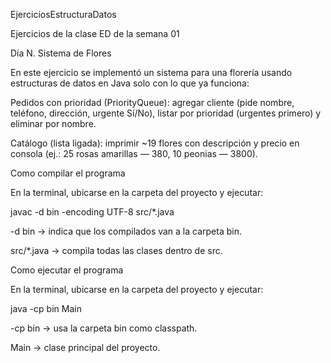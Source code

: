 EjerciciosEstructuraDatos

Ejercicios de la clase ED de la semana 01

Día N. Sistema de Flores

En este ejercicio se implementó un sistema para una florería usando estructuras de datos en Java solo con lo que ya funciona:

Pedidos con prioridad (PriorityQueue): agregar cliente (pide nombre, teléfono, dirección, urgente Sí/No), listar por prioridad (urgentes primero) y eliminar por nombre.

Catálogo (lista ligada): imprimir ~19 flores con descripción y precio en consola (ej.: 25 rosas amarillas — 380, 10 peonias — 3800).

Como compilar el programa

En la terminal, ubicarse en la carpeta del proyecto y ejecutar:

javac -d bin -encoding UTF-8 src/*.java

-d bin → indica que los compilados van a la carpeta bin.

src/*.java → compila todas las clases dentro de src.

Como ejecutar el programa

En la terminal, ubicarse en la carpeta del proyecto y ejecutar:

java -cp bin Main

-cp bin → usa la carpeta bin como classpath.

Main → clase principal del proyecto.
